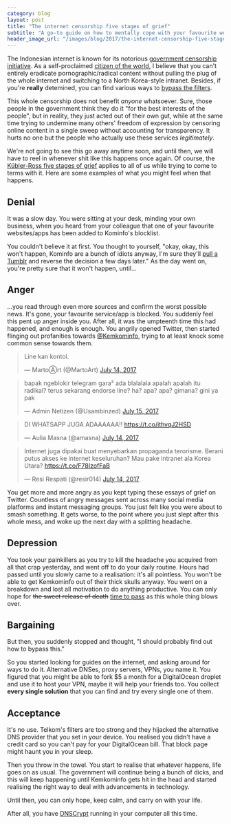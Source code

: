 ```yaml
---
category: blog
layout: post
title: "The internet censorship five stages of grief"
subtitle: "A go-to guide on how to mentally cope with your favourite website/app being blocked/censored by your country's government."
header_image_url: "/images/blog/2017/the-internet-censorship-five-stages-of-grief/2017-07-16_18-52-03.png"
---
```


The Indonesian internet is known for its notorious [government censorship initiative](/blog/2016/02/17/tumblr-and-the-internet-positif-hammer/). As a self-proclaimed [citizen of the world](https://www.youtube.com/watch?v=WSRt5zW1kOg), I believe that you can't entirely eradicate pornographic/radical content without pulling the plug of the whole internet and switching to a North Korea-style intranet. Besides, if you're **really** detemined, you can find various ways to [bypass the filters](https://www.youtube.com/watch?v=CcZdwX4noCE).

This whole censorship does not benefit *anyone* whatsoever. Sure, those people in the government think they do it "for the best interests of the people", but in reality, they just acted out of their own gut, while at the same time trying to undermine many others' freedom of expression by censoring online content in a single sweep without accounting for transparency. It hurts no one but the people who actually use these services *legitimately*.

We're not going to see this go away anytime soon, and until then, we will have to reel in whenever shit like this happens once again. Of course, the [Kübler-Ross five stages of grief](https://en.wikipedia.org/wiki/K%C3%BCbler-Ross_model) applies to all of us while trying to come to terms with it. Here are some examples of what you might feel when that happens.

## Denial

It was a slow day. You were sitting at your desk, minding your own business, when you heard from your colleague that one of your favourite websites/apps has been added to Kominfo's blocklist.

You couldn't believe it at first. You thought to yourself, "okay, okay, this won't happen, Kominfo are a bunch of idiots anyway, I'm sure they'll [pull a Tumblr](http://inet.detik.com/read/2016/02/17/225337/3144858/399/horee-tumblr-batal-diblokir-kominfo) and reverse the decision a few days later." As the day went on, you're pretty sure that it won't happen, until...

## Anger

...you read through even more sources and confirm the worst possible news. It's gone, your favourite service/app is blocked. You suddenly feel this pent up anger inside you. After all, it was the umpteenth time this had happened, and enough is enough. You angrily opened Twitter, then started flinging out profanities towards [@Kemkominfo](https://twitter.com/Kemkominfo), trying to at least knock some common sense towards them.

<blockquote class="twitter-tweet" data-lang="en"><p lang="in" dir="ltr">Line kan kontol.</p>&mdash; MartoⒶrt (@MartoArt) <a href="https://twitter.com/MartoArt/status/885835624690794496">July 14, 2017</a></blockquote>

<blockquote class="twitter-tweet" data-lang="en"><p lang="in" dir="ltr">bapak ngeblokir telegram gara² ada blalalala apalah apalah itu radikal? terus sekarang endorse line? ha? apa? apa? gimana? gini ya pak</p>&mdash; Admin Netizen (@Usambinzed) <a href="https://twitter.com/Usambinzed/status/886156379374837760">July 15, 2017</a></blockquote>

<blockquote class="twitter-tweet" data-lang="en"><p lang="in" dir="ltr">DI WHATSAPP JUGA ADAAAAAA!! <a href="https://t.co/ithvqJ2HSD">https://t.co/ithvqJ2HSD</a></p>&mdash; Aulia Masna (@amasna) <a href="https://twitter.com/amasna/status/885862609215299589">July 14, 2017</a></blockquote>

<blockquote class="twitter-tweet" data-lang="en"><p lang="in" dir="ltr">Internet juga dipakai buat menyebarkan propaganda terorisme. Berani putus akses ke internet keseluruhan? Mau pake intranet ala Korea Utara? <a href="https://t.co/F78IzofFaB">https://t.co/F78IzofFaB</a></p>&mdash; Resi Respati (@resir014) <a href="https://twitter.com/resir014/status/885863375950856192">July 14, 2017</a></blockquote>

You get more and more angry as you kept typing these essays of grief on Twitter. Countless of angry messages sent across many social media platforms and instant messaging groups. You just felt like you were about to smash something. It gets worse, to the point where you just slept after this whole mess, and woke up the next day with a splitting headache.

## Depression

You took your painkillers as you try to kill the headache you acquired from all that crap yesterday, and went off to do your daily routine. Hours had passed until you slowly came to a realisation: it's all pointless. You won't be able to get Kemkominfo out of their thick skulls anyway. You went on a breakdown and lost all motivation to do anything productive. You can only hope for <del>the sweet release of death</del> <ins>time to pass</ins> as this whole thing blows over.

## Bargaining

But then, you suddenly stopped and thought, "I should probably find out how to bypass this."

So you started looking for guides on the internet, and asking around for ways to do it. Alternative DNSes, proxy servers, VPNs, you name it. You figured that you might be able to fork $5 a month for a DigitalOcean droplet and use it to host your VPN, maybe it will help your friends too. You collect **every single solution** that you can find and try every single one of them.

## Acceptance

It's no use. Telkom's filters are too strong and they hijacked the alternative DNS provider that you set in your device. You realised you didn't have a credit card so you can't pay for your DigitalOcean bill. That block page might haunt you in your sleep.

Then you throw in the towel. You start to realise that whatever happens, life goes on as usual. The government will continue being a bunch of dicks, and this will keep happening until Kemkominfo gets hit in the head and started realising the right way to deal with advancements in technology.

Until then, you can only hope, keep calm, and carry on with your life.

After all, you have [DNSCrypt](https://dnscrypt.org) running in your computer all this time.
